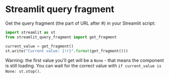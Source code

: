 # Streamlit query fragment

Get the query fragment (the part of URL after #) in your Streamlit script:
```python
import streamlit as st
from streamlit_query_fragment import get_fragment

current_value = get_fragment()
st.write("Current value: {!r}".format(get_fragment()))
```

Warning: the first value you'll get will be a `None` - that means the component is still loading.
You can wait for the correct value with `if current_value is None: st.stop()`.